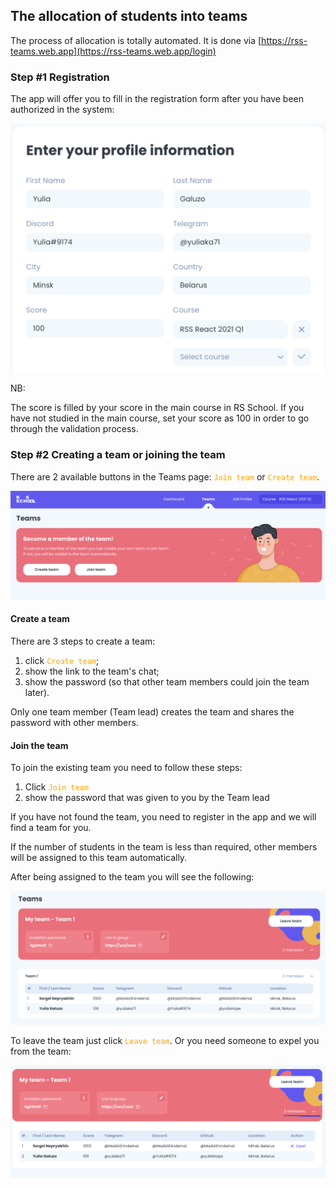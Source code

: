 ## The allocation of students into teams

The process of allocation is totally automated. It is done via <span style="color:green_apple">[https://rss-teams.web.app](https://rss-teams.web.app/login)</span>

### Step #1 Registration

The app will offer you to fill in the registration form after you have been authorized in the system:

![registration form](./img/team-allocation-1.png)

NB:

The score is filled by your score in the main course in RS School. If you have not studied in the main course, set your score as 100 in order to go through the validation process.

### Step #2 Creating a team or joining the team

There are 2 available buttons in the Teams page: <span style="color:orange">`Join team`</span> or <span style="color:orange">`Create team`</span>.

![teams page](./img/team-allocation-2.png)

#### Create a team

There are 3 steps to create a team:

1. click <span style="color:orange">`Create team`</span>;
2. show the link to the team's chat;
3. show the password (so that other team members could join the team later).

Only one team member (Team lead) creates the team and shares the password with other members.

#### Join the team

To join the existing team you need to follow these steps:

1. Click <span style="color:orange">`Join team`</span>
2. show the password that was given to you by the Team lead

If you have not found the team, you need to register in the app and we will find a team for you.

If the number of students in the team is less than required, other members will be assigned to this team automatically.

After being assigned to the team you will see the following:

![team](./img/team-allocation-3.png)

To leave the team just click <span style="color:orange">`Leave team`</span>. Or you need someone to expel you from the team:

![expel team member](./img/team-allocation-4.png)
